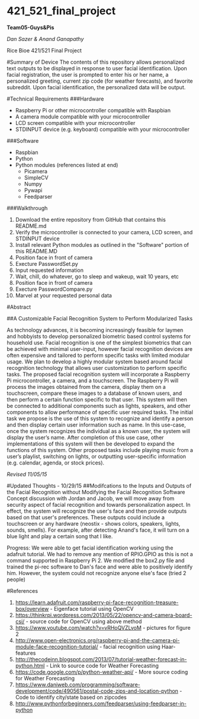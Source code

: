 # 421_521_final_project
**Team05-Guys&Pis**

_Dan Sazer & Anand Ganapathy_

Rice Bioe 421/521 Final Project

#Summary of Device
The contents of this repository allows personalized text outputs to be displayed in response to user facial identification. Upon facial registration, the user is prompted to enter his or her name, a personalized greeting, current zip code (for weather forecasts), and favorite subreddit. Upon facial identification, the personalized data will be output. 

#Technical Requirements
###Hardware
- Raspberry Pi or other microcontroller compatible with Raspbian 
- A camera module compatible with your microcontroller
- LCD screen compatible with your microcontroller
- STDINPUT device (e.g. keyboard) compatible with your microcontroller 

###Software
- Raspbian
- Python
- Python modules (references listed at end)
  * Picamera
  * SimpleCV
  * Numpy
  * Pywapi
  * Feedparser
  
###Walkthrough
1. Download the entire repository from GitHub that contains this README.md
2. Verify the microcontroller is connected to your camera, LCD screen, and STDINPUT device
3. Install relevant Python modules as outlined in the "Software" portion of this README.MD
4. Position face in front of camera
5. Execture PasswordSet.py
6. Input requested information
7. Wait, chill, do whatever, go to sleep and wakeup, wait 10 years, etc
8. Position face in front of camera
9. Execture PasswordCompare.py
10. Marvel at your requested personal data



#Abstract

##A Customizable Facial Recognition System to Perform Modularized Tasks


As technology advances, it is becoming increasingly feasible for laymen and hobbyists to develop personalized biometric based control systems for household use. Facial recognition is one of the simplest biometrics that can be achieved with minimal user-input, however facial recognition devices are often expensive and tailored to perform specific tasks with limited modular usage. We plan to develop a highly modular system based around facial recognition technology that allows user customization to perform specific tasks. 
The proposed facial recognition system will incorporate a Raspberry Pi microcontroller, a camera, and a touchscreen. The Raspberry Pi will process the images obtained from the camera, display them on a touchscreen, compare these images to a database of known users, and then perform a certain function specific to that user. This system will then be connected to additional components such as lights, speakers, and other components to allow performance of specific user required tasks. The initial task we propose is the use of this system to recognize and identify a person and then display certain user information such as name. In this use-case, once the system recognizes the individual as a known user, the system will display the user’s name.
After completion of this use case, other implementations of this system will then be developed to expand the functions of this system. Other proposed tasks include playing music from a user’s playlist, switching on lights, or outputting user-specific information (e.g. calendar, agenda, or stock prices).

*Revised 11/05/15*


#Updated Thoughts - 10/29/15
##Modifcations to the Inputs and Outputs of the Facial Recognition without Modifying the Facial Recognition Software
Concept discussion with Jordan and Jacob, we will move away from security aspect of facial recognition and towards personalization aspect. In effect, the system will recognize the user's face and then provide outputs based on that user's preferences. These outputs could include a touchscreen or any hardware (neostix - shows colors, speakers, lights, sounds, smells). For example, after detecting Anand's face, it will turn on a blue light and play a certain song that I like. 

Progress: We were able to get facial identification working using the adafruit tutorial. We had to remove any mention of RPIO.GPIO as this is not a command supported in Raspberry Pi 2. We modified the box2.py file and trained the pi-rec software to Dan's face and were able to positively identify him. However, the system could not recognize anyone else's face (tried 2 people)

#References 
1. https://learn.adafruit.com/raspberry-pi-face-recognition-treasure-box/overview - Eigenface tutorial using OpenCV
2. https://thinkrpi.wordpress.com/2013/05/22/opencv-and-camera-board-csi/ - source code for OpenCV using above method
3. https://www.youtube.com/watch?v=vRHoQVZLvoM - pictures for figure 2
4. http://www.open-electronics.org/raspberry-pi-and-the-camera-pi-module-face-recognition-tutorial/ - facial recognition using Haar-features
5. http://thecodeinn.blogspot.com/2013/07/tutorial-weather-forecast-in-python.html - Link to source code for Weather Forecasting
6. https://code.google.com/p/python-weather-api/ - More source coding for Weather Forecasting
7. https://www.daniweb.com/programming/software-development/code/490561/postal-code-zips-and-location-python - Code to identify city/state based on zipcodes
8. http://www.pythonforbeginners.com/feedparser/using-feedparser-in-python

